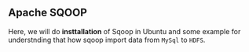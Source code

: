 ## Apache SQOOP
Here, we will do **insttallation** of Sqoop in Ubuntu
and some example for understnding that how sqoop import data from `MySql` to `HDFS`.
